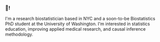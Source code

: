 ### 👋!

I'm a research biostatistician based in NYC and a soon-to-be Biostatistics PhD student at the University of Washington. I'm interested in statistics education, improving applied medical research, and causal inference methodology.

<!--
**kathoffman/kathoffman** is a ✨ _special_ ✨ repository because its `README.md` (this file) appears on your GitHub profile.

Here are some ideas to get you started:

- 🔭 I’m currently working on ...
- 🌱 I’m currently learning ...
- 👯 I’m looking to collaborate on ...
- 🤔 I’m looking for help with ...
- 💬 Ask me about ...
- 📫 How to reach me: ...
- 😄 Pronouns: ...
- ⚡ Fun fact: ...
-->
